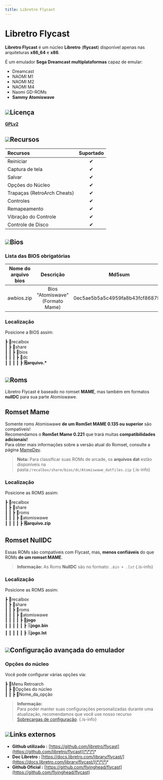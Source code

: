 ```yaml
---
title: Libretro Flycast
---
```


# Libretro Flycast

**Libretro Flycast** é um núcleo **Libretro** \(**flycast**\) disponível apenas nas arquiteturas **x86\_64** e **x86**.

É um emulador **Sega Dreamcast multiplataformas** capaz de emular:

* Dreamcast
* NAOMI M1
* NAOMI M2
* NAOMI M4
* Naomi GD-ROMs
* **Sammy Atomiswave**

## ​![](https://firebasestorage.googleapis.com/v0/b/gitbook-28427.appspot.com/o/assets%2F-LdKWTKrrUvJVmGP83hw%2F-M8aCYUVKmyQVmzExaM5%2F-M8aPNd5d_r7v6pbzegB%2FGerald-G-Parchment-Background-or-Border-5.svg?alt=media&token=06e7b244-ffcb-4728-a3e2-dbd348f378d5)Licença <a id="licenca"></a>

**​**[**GPLv2**](https://github.com/reicast/reicast-emulator/blob/master/LICENSE)​

## ​![](https://firebasestorage.googleapis.com/v0/b/gitbook-28427.appspot.com/o/assets%2F-LdKWTKrrUvJVmGP83hw%2F-M8aCYUVKmyQVmzExaM5%2F-M8aK37rklfJnoXBVnEt%2Fcogwheel-145804_640.png?alt=media&token=0802d221-cd6f-48f4-b2f3-72767b0e1eae)Recursos <a id="recursos"></a>

| Recursos | Suportado |
| :--- | :---: |
| Reiniciar | ✔ |
| Captura de tela | ✔ |
| Salvar | ✔ |
| Opções do Núcleo | ✔ |
| Trapaças \(RetroArch Cheats\) | ✔ |
| Controles | ✔ |
| Remapeamento | ✔ |
| Vibração do Controle | ✔ |
| Controle de Disco | ✔ |

## ​![](https://firebasestorage.googleapis.com/v0/b/gitbook-28427.appspot.com/o/assets%2F-LdKWTKrrUvJVmGP83hw%2F-M8XiT7IYKKaiugqvx_V%2F-M8Xmbk84n_wFmAjHuYz%2Ftqfp32.svg?alt=media&token=e16549a1-1f0a-407a-9ac1-016a0c61d9d6)Bios <a id="bios"></a>

### Lista das BIOS obrigatórias <a id="lista-das-bios-obrigatorias"></a>

| Nome do arquivo bios | Descrição | Md5sum |
| :---: | :---: | :---: |
| awbios.zip | Bios "Atomiswave" \(Formato Mame\) | 0ec5ae5b5a5c4959fa8b43fcf8687f7c |

### **Localização** <a id="localizacao-bios"></a>

Posicione a BIOS assim:

┣ ​📁recalbox  
┃ ┣ ​📁share  
┃ ┃ ┣ ​📁bios  
┃ ┃ ┃ ┣ ​📁dc  
┃ ┃ ┃ ┃ ┣ **​🗒arquivo.\***  

## **​**![](https://firebasestorage.googleapis.com/v0/b/gitbook-28427.appspot.com/o/assets%2F-LdKWTKrrUvJVmGP83hw%2F-M8aCYUVKmyQVmzExaM5%2F-M8aNa4dCTHo4lu4UBan%2From-30098_640.png?alt=media&token=3580fa09-47e6-4c89-b00e-1e655c7ffffe)**Roms** <a id="roms"></a>

Libretro Flycast é baseado no romset **MAME**, mas também em formatos **nullDC** para sua parte Atomiswawe.

## Romset Mame <a id="romset-mame"></a>

Somente roms Atomiswawe **de um RomSet MAME 0.135 ou superior** são compatíveis!  
Recomendamos o **RomSet Mame 0.221** que trará muitas **compatibilidades adicionais!**  
Para obter mais informações sobre a versão atual do Romset, consulte a página [MameDev](https://www.mamedev.org/release.html).


>**Nota:**
>Para classificar suas ROMs de arcade, os **arquivos dat** estão disponíveis na pasta:`/recalbox/share/bios/dc/Atomiswawe_datfiles.zip`
{.is-info}

### **Localização** <a id="localizacao-romset-mame"></a>

Posicione as ROMS assim:

┣ ​📁recalbox  
┃ ┣ ​📁share  
┃ ┃ ┣ ​📁roms  
┃ ┃ ┃ ┣ ​📁atomiswawe  
┃ ┃ ┃ ┃ ┣ **​🗒arquivo.zip**  

## Romset NullDC <a id="romset-nulldc"></a>

Essas ROMs são compatíveis com Flycast, mas, **menos confiáveis** ​​do que ROMs **de um romset MAME**.


>**Informação:**
>As Roms **NullDC** são no formato: _`.bin + .lst`_
{.is-info}

### **Localização** <a id="localizacao-romset-nulldc"></a>

Posicione as ROMS assim:

┣ ​📁recalbox  
┃ ┣ ​📁share  
┃ ┃ ┣ ​📁roms  
┃ ┃ ┃ ┣ ​📁atomiswawe  
┃ ┃ ┃ ┃ ┣ ​📁**jogo**  
┃ ┃ ┃ ┃ ┃ ┣ ​🗒**jogo.bin**  
┃ ┃ ┃ ┃ ┃ ┣ ​🗒**jogo.lst**  

## ​![](https://firebasestorage.googleapis.com/v0/b/gitbook-28427.appspot.com/o/assets%2F-LdKWTKrrUvJVmGP83hw%2F-M8aCYUVKmyQVmzExaM5%2F-M8aKPqMCdW7WO3xrn1F%2Fhammer-28636_640.png?alt=media&token=d513c9a6-0bfe-48ec-8bc7-28e0de5a3754)Configuração avançada do emulador <a id="configuracao-avancada-do-emulador"></a>

### Opções do núcleo <a id="opcoes-do-nucleo"></a>

Você pode configurar várias opções via:

┣ ​📁Menu Retroarch  
┃ ┣ ​📁Opções do núcleo  
┃ ┃ ┣ ​🧩Nome\_da\_opção  


>**Informação:**  
>Para poder manter suas configurações personalizadas durante uma atualização, recomendamos que você use nosso recurso [Sobrecargas de configuração](/v/portugues/usuario-avancado/configuracoes/sobrecargas-de-configuracoes).
{.is-info}

## ​![](https://firebasestorage.googleapis.com/v0/b/gitbook-28427.appspot.com/o/assets%2F-LdKWTKrrUvJVmGP83hw%2F-M8XiT7IYKKaiugqvx_V%2F-M8XjzBRKUnesS-H0963%2Fkisspng-web-development-world-wide-web-computer-icons-webs-world-wide-web-icon-png-5ab05c24477216.4540070115215073642927.png?alt=media&token=0e50278c-a2c7-449b-9cd2-4dd9379f5d9f)**Links externos** <a id="links-externos"></a>

* **Github utilizado :** [https://github.com/libretro/flycast](https://github.com/libretro/flycast)\*\*\*\*
* **Doc Libretro :** [https://docs.libretro.com/library/flycast/](https://docs.libretro.com/library/flycast/)\*\*\*\*
* **Github Oficial :** [https://github.com/flyinghead/flycast](https://github.com/flyinghead/flycast)

